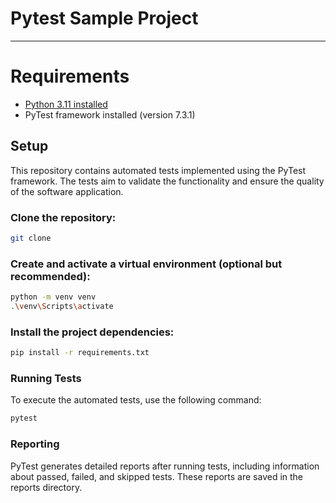 # Pytest Sample Project

***

# Requirements

- [Python 3.11 installed](https://www.python.org/)
- PyTest framework installed (version 7.3.1)

## Setup
This repository contains automated tests implemented using the PyTest framework. The tests aim to validate the functionality and ensure the quality of the software application.


### Clone the repository:

```bash
git clone 
```


### Create and activate a virtual environment (optional but recommended):

```bash
python -m venv venv
.\venv\Scripts\activate 
```

### Install the project dependencies:

```bash
pip install -r requirements.txt
```

### Running Tests
To execute the automated tests, use the following command:

```bash
pytest
```

### Reporting
PyTest generates detailed reports after running tests, including information about passed, failed, and skipped tests. These reports are saved in the reports directory.


